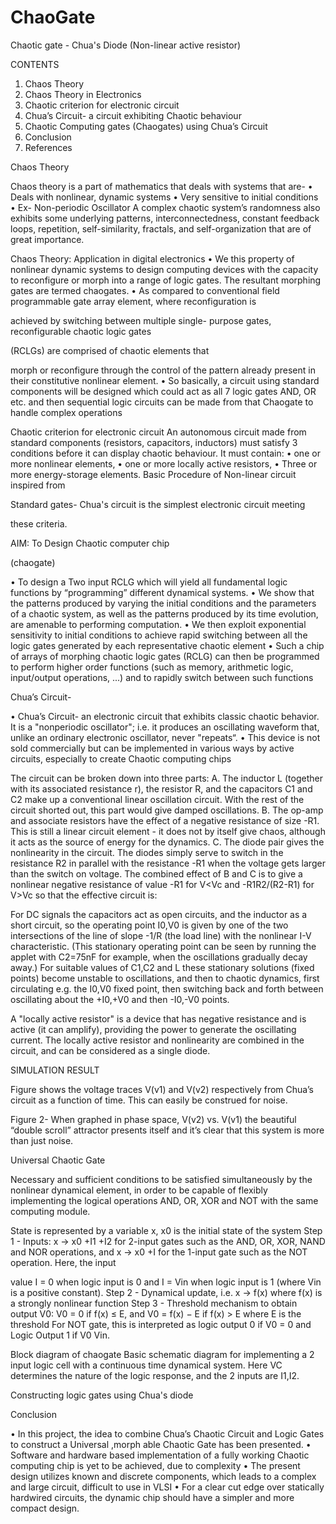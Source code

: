 # ChaoGate
Chaotic gate - Chua's Diode (Non-linear active resistor)

CONTENTS

1. Chaos Theory
2. Chaos Theory in Electronics
3. Chaotic criterion for electronic circuit
4. Chua’s Circuit- a circuit exhibiting Chaotic
behaviour
5. Chaotic Computing gates (Chaogates) using Chua’s
Circuit
6. Conclusion
7. References

Chaos Theory

Chaos theory is a part of mathematics that deals with
systems that are-
• Deals with nonlinear, dynamic systems
• Very sensitive to initial conditions
• Ex- Non-periodic Oscillator
A complex chaotic system’s randomness also exhibits
some underlying patterns, interconnectedness, constant
feedback loops, repetition, self-similarity, fractals, and
self-organization that are of great importance.

Chaos Theory: Application in digital electronics
• We this property of nonlinear dynamic systems to
design computing devices with the capacity to
reconfigure or morph into a range of logic gates. The
resultant morphing gates are termed chaogates.
• As compared to conventional field programmable
gate array element, where reconfiguration is

achieved by switching between multiple single-
purpose gates, reconfigurable chaotic logic gates

(RCLGs) are comprised of chaotic elements that

morph or reconfigure through the control of the
pattern already present in their constitutive nonlinear
element.
• So basically, a circuit using standard components will
be designed which could act as all 7 logic gates AND,
OR etc. and then sequential logic circuits can be made
from that Chaogate to handle complex operations

Chaotic criterion for electronic circuit
An autonomous circuit made from standard components
(resistors, capacitors, inductors) must satisfy 3 conditions
before it can display chaotic behaviour. It must contain:
• one or more nonlinear elements,
• one or more locally active resistors,
• Three or more energy-storage elements.
Basic Procedure of Non-linear circuit inspired from

Standard gates-
Chua's circuit is the simplest electronic circuit meeting

these criteria.

AIM: To Design Chaotic computer chip

(chaogate)

• To design a Two input RCLG which will yield all
fundamental logic functions by “programming”
different dynamical systems.
• We show that the patterns produced by varying the
initial conditions and the parameters of a chaotic
system, as well as the patterns produced by its time
evolution, are amenable to performing computation.
• We then exploit exponential sensitivity to initial
conditions to achieve rapid switching between all the
logic gates generated by each representative chaotic
element
• Such a chip of arrays of morphing chaotic logic gates
(RCLG) can then be programmed to perform higher
order functions (such as memory, arithmetic logic,
input/output operations, ...) and to rapidly switch
between such functions

Chua’s Circuit-

• Chua’s Circuit- an electronic circuit that exhibits
classic chaotic behavior. It is a "nonperiodic
oscillator"; i.e. it produces an oscillating waveform
that, unlike an ordinary electronic oscillator, never
"repeats“.
• This device is not sold commercially but can be
implemented in various ways by active circuits,
especially to create Chaotic computing chips

The circuit can be broken down into three parts:
A. The inductor L (together with its associated resistance
r), the resistor R, and the capacitors C1 and C2 make up a
conventional linear oscillation circuit. With the rest of the circuit
shorted out, this part would give damped oscillations.
B. The op-amp and associate resistors have the effect of
a negative resistance of size -R1. This is still a linear circuit
element - it does not by itself give chaos, although it acts as
the source of energy for the dynamics.
C. The diode pair gives the nonlinearity in the circuit. The diodes
simply serve to switch in the resistance R2 in parallel with the
resistance -R1 when the voltage gets larger than the switch on
voltage.
The combined effect of B and C is to give a nonlinear negative
resistance of value -R1 for V<Vc and -R1R2/(R2-R1) for V>Vc so
that the effective circuit is:

For DC signals the capacitors act as open circuits, and the
inductor as a short circuit, so the operating point I0,V0 is given by
one of the two intersections of the line of slope -1/R (the load
line) with the nonlinear I-V characteristic. (This stationary
operating point can be seen by running the applet
with C2=75nF for example, when the oscillations gradually decay
away.) For suitable values of C1,C2 and L these stationary
solutions (fixed points) become unstable to oscillations, and then
to chaotic dynamics, first circulating e.g. the I0,V0 fixed point,
then switching back and forth between oscillating about
the +I0,+V0 and then -I0,-V0 points.

A "locally active resistor" is a device that has negative
resistance and is active (it can amplify), providing the power to
generate the oscillating current. The locally active resistor and
nonlinearity are combined in the circuit, and can be considered
as a single diode.

SIMULATION RESULT

Figure shows the voltage traces V(v1) and V(v2) respectively
from Chua’s circuit as a function of time. This can easily be
construed for noise.

Figure 2- When graphed in phase space, V(v2) vs. V(v1) the
beautiful “double scroll” attractor presents itself and it’s clear
that this system is more than just noise.

Universal Chaotic Gate

Necessary and sufficient conditions to be satisfied
simultaneously by the nonlinear dynamical element, in order to
be capable of flexibly implementing the logical operations AND,
OR, XOR and NOT with the same computing module.

State is represented by a variable x, x0 is the initial state of the
system
Step 1 - Inputs: x → x0 +I1 +I2 for 2-input gates such as the
AND, OR, XOR, NAND and NOR operations, and x → x0 +I for
the 1-input gate such as the NOT operation. Here, the input

value I = 0 when logic input is 0 and I = Vin when logic input is 1
(where Vin is a positive constant).
Step 2 - Dynamical update, i.e. x → f(x) where f(x) is a strongly
nonlinear function
Step 3 - Threshold mechanism to obtain output V0:
V0 = 0 if f(x) ≤ E, and
V0 = f(x) − E if f(x) > E
where E is the threshold
For NOT gate, this is interpreted as logic output 0 if V0 = 0 and
Logic Output 1 if V0 Vin.

Block diagram of chaogate
Basic schematic diagram for implementing a 2 input logic cell
with a continuous time dynamical system. Here VC determines
the nature of the logic response, and the 2 inputs are I1,I2.

Constructing logic gates using Chua's diode

Conclusion

• In this project, the idea to combine Chua’s Chaotic Circuit
and Logic Gates to construct a Universal ,morph able
Chaotic Gate has been presented.
• Software and hardware based implementation of a fully
working Chaotic computing chip is yet to be achieved, due
to complexity
• The present design utilizes known and discrete
components, which leads to a complex and large circuit,
difficult to use in VLSI
• For a clear cut edge over statically hardwired circuits, the
dynamic chip should have a simpler and more compact
design.
